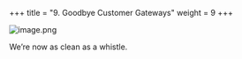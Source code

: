 +++
title = "9. Goodbye Customer Gateways"
weight = 9
+++


![image.png](/images/008-viii-clean-it-up/41-182273-image.png)


We’re now as clean as a whistle. 


